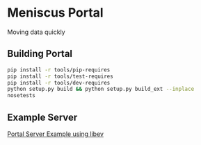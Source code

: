# Meniscus Portal
Moving data quickly

## Building Portal
```bash
pip install -r tools/pip-requires
pip install -r tools/test-requires
pip install -r tools/dev-requires
python setup.py build && python setup.py build_ext --inplace
nosetests
```

## Example Server
[Portal Server Example using libev](https://github.com/ProjectMeniscus/portal/blob/master/portal/server.py)
